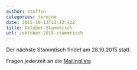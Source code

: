 ```yaml
---
author: steffen
categories: termine
date: 2015-10-13T13:12:42Z
title: Oktober-Stammtisch
url: /oktober-2015-stammtisch
---
```


Der nächste Stammtisch findet am 28.10.2015 statt. 

Fragen jederzeit an die [Mailingliste](mailto:computerstammtisch_ludwigsburg@lists.riseup.net)


[Mailingliste]: https://lists.riseup.net/www/info/computerstammtisch_ludwigsburg
